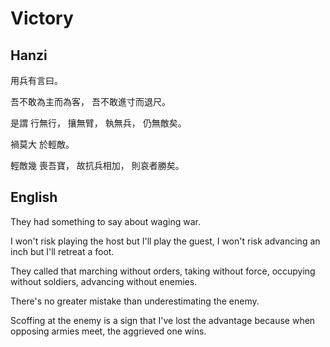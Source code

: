 # Victory

## Hanzi

用兵有言曰。

吾不敢為主而為客，
吾不敢進寸而退尺。

是謂
行無行，
攘無臂，
執無兵，
仍無敵矣。

禍莫大
於輕敵。

輕敵幾
喪吾寶，
故抗兵相加，
則哀者勝矣。

## English

They had something to say about waging war.

I won't risk playing the host but I'll play the guest,
I won't risk advancing an inch but I'll retreat a foot.

They called that
marching without orders,
taking without force,
occupying without soldiers,
advancing without enemies.

There's no greater mistake
than underestimating the enemy.

Scoffing at the enemy is a sign
that I've lost the advantage
because when opposing armies meet,
the aggrieved one wins.
